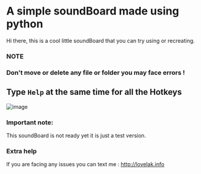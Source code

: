 # A simple soundBoard made using python
Hi there, this is a cool little soundBoard that you can try using or recreating.
### **NOTE**   
### **Don't move or delete any file or folder you may face errors !**
## Type `Help` at the same time for all the Hotkeys


![image](https://cdn.discordapp.com/attachments/1189995439185985666/1299111431702315049/Screenshot_2024-10-25_014039.png?ex=671c034d&is=671ab1cd&hm=2d71c26971c43dd6261a641f4f562cf12e3265035da0bba28f22cb075be665d2&)

### **Important note:**
This soundBoard is not ready yet it is just a test version.

### **Extra help**
If you are facing any issues you can text me : http://lovelak.info
